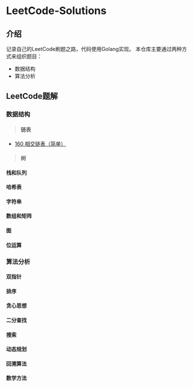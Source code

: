 # LeetCode-Solutions
## 介绍
记录自己的LeetCode刷题之路，代码使用Golang实现。
本仓库主要通过两种方式来组织题目：
- 数据结构
- 算法分析
## LeetCode题解
### 数据结构
> #### 链表

- [160 相交链表（简单）](www.baidu.com)

> #### 树

#### 栈和队列
#### 哈希表
#### 字符串
#### 数组和矩阵
#### 图
#### 位运算
### 算法分析
#### 双指针
#### 排序
#### 贪心思想
#### 二分查找
#### 搜索
#### 动态规划
#### 回溯算法
#### 数学方法

